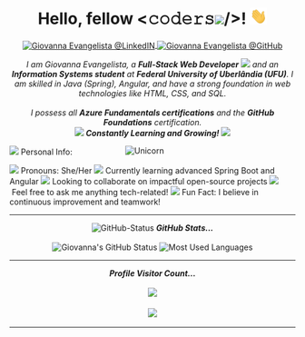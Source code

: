 <h1 align="center">Hello, fellow <𝚌𝚘𝚍𝚎𝚛𝚜<img src="https://github.com/TheDudeThatCode/TheDudeThatCode/blob/master/Assets/Earth.gif" width="24px">/>! <img src="https://raw.githubusercontent.com/ABSphreak/ABSphreak/master/gifs/Hi.gif" width="30px"></h1> <p align="center"> <a href="https://www.linkedin.com/in/giovanna-evangelista-a50242217/"> <img align="center" alt="Giovanna Evangelista @LinkedIN" width="22px" src="https://cdn.jsdelivr.net/npm/simple-icons@v3/icons/linkedin.svg" /> </a> <a href="https://github.com/giovannamevan"> <img align="center" alt="Giovanna Evangelista @GitHub" width="22px" src="https://cdn.jsdelivr.net/npm/simple-icons@v3/icons/github.svg" /> </a> </p> <p align="center"> <em> I am Giovanna Evangelista, a <b>Full-Stack Web Developer</b> <img src="https://github.com/TheDudeThatCode/TheDudeThatCode/blob/master/Assets/Developer.gif" width="30px"> and an <b>Information Systems student</b> at <b>Federal University of Uberlândia (UFU)</b>. I am skilled in Java (Spring), Angular, and have a strong foundation in web technologies like HTML, CSS, and SQL.<br><br> I possess all <b>Azure Fundamentals certifications</b> and the <b>GitHub Foundations</b> certification. </em> <br> <img src="https://media.giphy.com/media/VgCDAzcKvsR6OM0uWg/giphy.gif" width="50" /> <b><i>Constantly Learning and Growing!</i></b> <img src="https://media.giphy.com/media/7j2hfyeVcDtf2/giphy.gif" width="50" /> </p> <img align="right" width=300px alt="Unicorn" src="https://media.giphy.com/media/3ohs4BSacFKI7A717y/giphy.gif" />
<img src="https://media.giphy.com/media/ObNTw8Uzwy6KQ/giphy.gif" width="30px"> Personal Info:

<img src="https://media.giphy.com/media/j1sGG7gbue5o2gS31X/giphy.gif" width="30px"> Pronouns: She/Her
<img src="https://media.giphy.com/media/gicLJtvYJlEh0LSdCl/giphy.gif" width="30px"> Currently learning advanced Spring Boot and Angular
<img src="https://media.giphy.com/media/mG7xN3NU7WeUUGiKjM/giphy.gif" width="30px"> Looking to collaborate on impactful open-source projects
<img src="https://media.giphy.com/media/lleGybkEAdmbVE8cKt/giphy.gif" width="30px"> Feel free to ask me anything tech-related!
<img src="https://media.giphy.com/media/1Bek3O06EXr6YaBcLy/giphy.gif" width="30px"> Fun Fact: I believe in continuous improvement and teamwork!
<hr> <p align="center"> <img src="https://media.giphy.com/media/8UHRm5oY4k4FDxq5QG/giphy.gif" width="30px" alt="GitHub-Status"/>&nbsp;<i><b>GitHub Stats...</b></i><br><br> <img src="https://github-readme-stats.vercel.app/api?username=giovannamevan&count_private=true&show_icons=true&theme=radical" alt="Giovanna's GitHub Status"/> <img src="https://github-readme-stats.vercel.app/api/top-langs/?username=giovannamevan&show_icons=true&layout=compact&theme=radical" alt="Most Used Languages"> </p> <hr> <p align="center"> <i><b>Profile Visitor Count...</b></i><br><br> <img src="https://raw.githubusercontent.com/saadeghi/saadeghi/master/dino.gif" /><br><br> <img src="https://profile-counter.glitch.me/giovannamevan/count.svg" /> </p> <hr>
